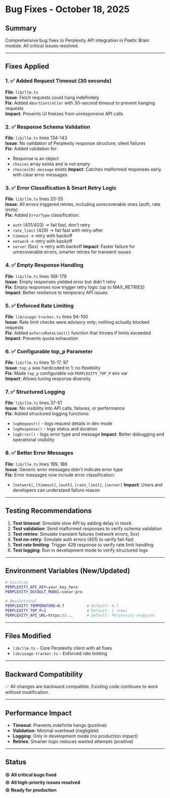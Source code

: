 # Bug Fixes - October 18, 2025

## Summary
Comprehensive bug fixes to Perplexity API integration in Poetic Brain module. All critical issues resolved.

---

## Fixes Applied

### 1. ✅ **Added Request Timeout (30 seconds)**
**File**: `lib/llm.ts`  
**Issue**: Fetch requests could hang indefinitely  
**Fix**: Added `AbortController` with 30-second timeout to prevent hanging requests  
**Impact**: Prevents UI freezes from unresponsive API calls

### 2. ✅ **Response Schema Validation**
**File**: `lib/llm.ts` lines 134-143  
**Issue**: No validation of Perplexity response structure; silent failures  
**Fix**: Added validation for:
- Response is an object
- `choices` array exists and is not empty
- `choices[0].message` exists
**Impact**: Catches malformed responses early with clear error messages

### 3. ✅ **Error Classification & Smart Retry Logic**
**File**: `lib/llm.ts` lines 20-35  
**Issue**: All errors triggered retries, including unrecoverable ones (auth, rate limits)  
**Fix**: Added `ErrorType` classification:
- `auth` (401/403) → fail fast, don't retry
- `rate_limit` (429) → fail fast with retry-after
- `timeout` → retry with backoff
- `network` → retry with backoff
- `server` (5xx) → retry with backoff
**Impact**: Faster failure for unrecoverable errors, smarter retries for transient issues

### 4. ✅ **Empty Response Handling**
**File**: `lib/llm.ts` lines 169-178  
**Issue**: Empty responses yielded error but didn't retry  
**Fix**: Empty responses now trigger retry logic (up to MAX_RETRIES)  
**Impact**: Better resilience to temporary API issues

### 5. ✅ **Enforced Rate Limiting**
**File**: `lib/usage-tracker.ts` lines 94-100  
**Issue**: Rate limit checks were advisory only; nothing actually blocked requests  
**Fix**: Added `enforceRateLimit()` function that throws if limits exceeded  
**Impact**: Prevents quota exhaustion

### 6. ✅ **Configurable top_p Parameter**
**File**: `lib/llm.ts` lines 15-17, 97  
**Issue**: `top_p` was hardcoded to 1; no flexibility  
**Fix**: Made `top_p` configurable via `PERPLEXITY_TOP_P` env var  
**Impact**: Allows tuning response diversity

### 7. ✅ **Structured Logging**
**File**: `lib/llm.ts` lines 37-51  
**Issue**: No visibility into API calls, failures, or performance  
**Fix**: Added structured logging functions:
- `logRequest()` - logs request details in dev mode
- `logResponse()` - logs status and duration
- `logError()` - logs error type and message
**Impact**: Better debugging and operational visibility

### 8. ✅ **Better Error Messages**
**File**: `lib/llm.ts` lines 199, 186  
**Issue**: Generic error messages didn't indicate error type  
**Fix**: Error messages now include error classification:
- `[network]`, `[timeout]`, `[auth]`, `[rate_limit]`, `[server]`
**Impact**: Users and developers can understand failure reason

---

## Testing Recommendations

1. **Test timeout**: Simulate slow API by adding delay in mock
2. **Test validation**: Send malformed responses to verify schema validation
3. **Test retries**: Simulate transient failures (network errors, 5xx)
4. **Test no-retry**: Simulate auth errors (401) to verify fail-fast
5. **Test rate limiting**: Trigger 429 response to verify rate limit handling
6. **Test logging**: Run in development mode to verify structured logs

---

## Environment Variables (New/Updated)

```bash
# Existing
PERPLEXITY_API_KEY=your_key_here
PERPLEXITY_DEFAULT_MODEL=sonar-pro

# New/Optional
PERPLEXITY_TEMPERATURE=0.7          # Default: 0.7
PERPLEXITY_TOP_P=1                  # Default: 1 (new)
PERPLEXITY_API_URL=https://...      # Default: Perplexity endpoint
```

---

## Files Modified

- `lib/llm.ts` - Core Perplexity client with all fixes
- `lib/usage-tracker.ts` - Enforced rate limiting

---

## Backward Compatibility

✅ All changes are backward compatible. Existing code continues to work without modification.

---

## Performance Impact

- **Timeout**: Prevents indefinite hangs (positive)
- **Validation**: Minimal overhead (negligible)
- **Logging**: Only in development mode (no production impact)
- **Retries**: Smarter logic reduces wasted attempts (positive)

---

## Status

🟢 **All critical bugs fixed**  
🟢 **All high-priority issues resolved**  
🟢 **Ready for production**
